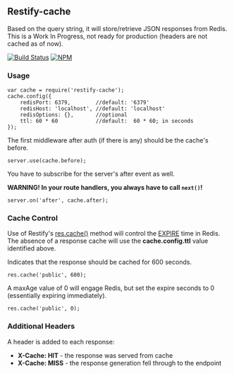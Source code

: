 Restify-cache
-------------
Based on the query string, it will store/retrieve JSON responses from Redis.
This is a Work In Progress, not ready for production (headers are not cached as of now).

[![Build Status](https://travis-ci.org/gergelyke/restify-cache.png?branch=feature/test)](https://travis-ci.org/gergelyke/restify-cache)
[![NPM](https://nodei.co/npm/restify-cache.png)](https://nodei.co/npm/restify-cache/)


### Usage ###

```
var cache = require('restify-cache');
cache.config({
    redisPort: 6379,        //default: '6379'
    redisHost: 'localhost', //default: 'localhost'
    redisOptions: {},       //optional
    ttl: 60 * 60            //default:  60 * 60; in seconds
});
```

The first middleware after auth (if there is any) should be the cache's before.

```
server.use(cache.before);
```

You have to subscribe for the server's after event as well.

__WARNING! In your route handlers, you always have to call `next()`!__

```
server.on('after', cache.after);
```

### Cache Control ###
Use of Restify's [res.cache()](http://mcavage.me/node-restify/#Response-API) method will control the [EXPIRE](http://redis.io/commands/expire) time in Redis.  The absence of a response cache will use the **cache.config.ttl** value identified above.

Indicates that the response should be cached for 600 seconds.
```
res.cache('public', 600);
```

A maxAge value of 0 will engage Redis, but set the expire seconds to 0 (essentially expiring immediately).
```
res.cache('public', 0);
```

### Additional Headers ###
A header is added to each response:

* __X-Cache: HIT__ - the response was served from cache
* __X-Cache: MISS__ - the response generation fell through to the endpoint
